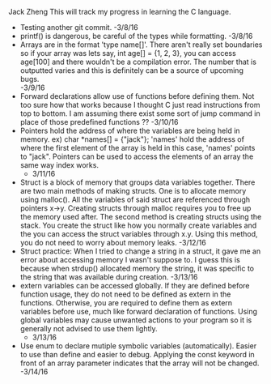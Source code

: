 Jack Zheng 
This will track my progress in learning the C language. 

- Testing another git commit. -3/8/16
- printf() is dangerous, be careful of the types while formatting. -3/8/16
- Arrays are in the format 'type name[]'. There aren't really set boundaries
  so if your array was lets say, int age[] = {1, 2, 3}, you can access
  age[100] and there wouldn't be a compilation error. The number that is 
  outputted varies and this is definitely can be a source of upcoming bugs.  
  -3/9/16
- Forward declarations allow use of functions before defining them. 
  Not too sure how that works because I thought C just read instructions from 
  top to bottom. I am assuming there exist some sort of jump command in place 
  of those predefined functions ?? -3/10/16
- Pointers hold the address of where the variables are being held in memory.
  ex) char *names[] = {"jack"}; 
      'names' hold the address of where the first element of the array is held
       in this case, 'names' points to "jack". 
  Pointers can be used to access the elements of an array the same way index
  works. 
  - 3/11/16
- Struct is a block of memory that groups data variables together. There are 
  two main methods of making structs. One is to allocate memory using malloc().
  All the variables of said struct are referenced through pointers x->y.
  Creating structs through malloc requires you to free up the memory used after.
  The second method is creating structs using the stack. You create the struct
  like how you normally create variables and the you can access the struct 
  variables through x.y. Using this method, you do not need to worry about
  memory leaks. -3/12/16
- Struct practice: When I tried to change a string in a struct, it gave me an 
  error about accessing memory I wasn't suppose to. I guess this is because 
  when strdup() allocated memory the string, it was specific to the string 
  that was available during creation. -3/13/16
- extern variables can be accessed globally. If they are defined before function
  usage, they do not need to be defined as extern in the functions. Otherwise, 
  you are required to define them as extern variables before use, much like
  forward declaration of functions. Using global variables may cause unwanted 
  actions to your program so it is generally not advised to use them lightly. 
  - 3/13/16
- Use enum to declare mutiple symbolic variables (automatically). Easier to use
  than define and easier to debug. Applying the const keyword in front of an
  array parameter indicates that the array will not be changed. -3/14/16

